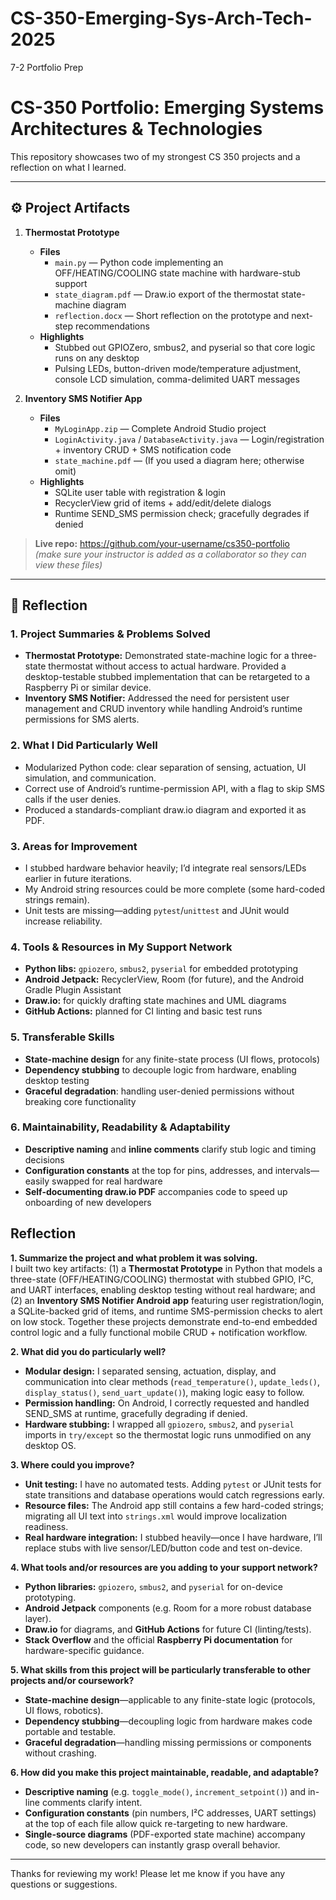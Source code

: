 # CS-350-Emerging-Sys-Arch-Tech-2025
7-2 Portfolio Prep
# CS-350 Portfolio: Emerging Systems Architectures & Technologies

This repository showcases two of my strongest CS 350 projects and a reflection on what I learned.

---

## ⚙️ Project Artifacts

1. **Thermostat Prototype**  
   - **Files**  
     - `main.py` — Python code implementing an OFF/HEATING/COOLING state machine with hardware-stub support  
     - `state_diagram.pdf` — Draw.io export of the thermostat state-machine diagram  
     - `reflection.docx` — Short reflection on the prototype and next-step recommendations  
   - **Highlights**  
     - Stubbed out GPIOZero, smbus2, and pyserial so that core logic runs on any desktop  
     - Pulsing LEDs, button-driven mode/temperature adjustment, console LCD simulation, comma-delimited UART messages

2. **Inventory SMS Notifier App**  
   - **Files**  
     - `MyLoginApp.zip` — Complete Android Studio project  
     - `LoginActivity.java` / `DatabaseActivity.java` — Login/registration + inventory CRUD + SMS notification code  
     - `state_machine.pdf` — (If you used a diagram here; otherwise omit)  
   - **Highlights**  
     - SQLite user table with registration & login  
     - RecyclerView grid of items + add/edit/delete dialogs  
     - Runtime SEND_SMS permission check; gracefully degrades if denied

> **Live repo:** https://github.com/your-username/cs350-portfolio  
> *(make sure your instructor is added as a collaborator so they can view these files)*

---

## 📝 Reflection

### 1. Project Summaries & Problems Solved  
- **Thermostat Prototype:**  Demonstrated state-machine logic for a three-state thermostat without access to actual hardware. Provided a desktop-testable stubbed implementation that can be retargeted to a Raspberry Pi or similar device.  
- **Inventory SMS Notifier:**  Addressed the need for persistent user management and CRUD inventory while handling Android’s runtime permissions for SMS alerts.  

### 2. What I Did Particularly Well  
- Modularized Python code: clear separation of sensing, actuation, UI simulation, and communication.  
- Correct use of Android’s runtime-permission API, with a flag to skip SMS calls if the user denies.  
- Produced a standards-compliant draw.io diagram and exported it as PDF.

### 3. Areas for Improvement  
- I stubbed hardware behavior heavily; I’d integrate real sensors/LEDs earlier in future iterations.  
- My Android string resources could be more complete (some hard-coded strings remain).  
- Unit tests are missing—adding `pytest`/`unittest` and JUnit would increase reliability.

### 4. Tools & Resources in My Support Network  
- **Python libs:** `gpiozero`, `smbus2`, `pyserial` for embedded prototyping  
- **Android Jetpack:** RecyclerView, Room (for future), and the Android Gradle Plugin Assistant  
- **Draw.io:** for quickly drafting state machines and UML diagrams  
- **GitHub Actions:** planned for CI linting and basic test runs

### 5. Transferable Skills  
- **State-machine design** for any finite-state process (UI flows, protocols)  
- **Dependency stubbing** to decouple logic from hardware, enabling desktop testing  
- **Graceful degradation**: handling user-denied permissions without breaking core functionality

### 6. Maintainability, Readability & Adaptability  
- **Descriptive naming** and **inline comments** clarify stub logic and timing decisions  
- **Configuration constants** at the top for pins, addresses, and intervals—easily swapped for real hardware  
- **Self-documenting draw.io PDF** accompanies code to speed up onboarding of new developers
## Reflection

**1. Summarize the project and what problem it was solving.**  
I built two key artifacts: (1) a **Thermostat Prototype** in Python that models a three-state (OFF/HEATING/COOLING) thermostat with stubbed GPIO, I²C, and UART interfaces, enabling desktop testing without real hardware; and (2) an **Inventory SMS Notifier Android app** featuring user registration/login, a SQLite-backed grid of items, and runtime SMS-permission checks to alert on low stock. Together these projects demonstrate end-to-end embedded control logic and a fully functional mobile CRUD + notification workflow.

**2. What did you do particularly well?**  
- **Modular design:** I separated sensing, actuation, display, and communication into clear methods (`read_temperature()`, `update_leds()`, `display_status()`, `send_uart_update()`), making logic easy to follow.  
- **Permission handling:** On Android, I correctly requested and handled SEND_SMS at runtime, gracefully degrading if denied.  
- **Hardware stubbing:** I wrapped all `gpiozero`, `smbus2`, and `pyserial` imports in `try/except` so the thermostat logic runs unmodified on any desktop OS.

**3. Where could you improve?**  
- **Unit testing:** I have no automated tests. Adding `pytest` or JUnit tests for state transitions and database operations would catch regressions early.  
- **Resource files:** The Android app still contains a few hard-coded strings; migrating all UI text into `strings.xml` would improve localization readiness.  
- **Real hardware integration:** I stubbed heavily—once I have hardware, I’ll replace stubs with live sensor/LED/button code and test on-device.

**4. What tools and/or resources are you adding to your support network?**  
- **Python libraries:** `gpiozero`, `smbus2`, and `pyserial` for on-device prototyping.  
- **Android Jetpack** components (e.g. Room for a more robust database layer).  
- **Draw.io** for diagrams, and **GitHub Actions** for future CI (linting/tests).  
- **Stack Overflow** and the official **Raspberry Pi documentation** for hardware-specific guidance.

**5. What skills from this project will be particularly transferable to other projects and/or coursework?**  
- **State-machine design**—applicable to any finite-state logic (protocols, UI flows, robotics).  
- **Dependency stubbing**—decoupling logic from hardware makes code portable and testable.  
- **Graceful degradation**—handling missing permissions or components without crashing.

**6. How did you make this project maintainable, readable, and adaptable?**  
- **Descriptive naming** (e.g. `toggle_mode()`, `increment_setpoint()`) and in-line comments clarify intent.  
- **Configuration constants** (pin numbers, I²C addresses, UART settings) at the top of each file allow quick re-targeting to new hardware.  
- **Single-source diagrams** (PDF-exported state machine) accompany code, so new developers can instantly grasp overall behavior.

---

Thanks for reviewing my work!  Please let me know if you have any questions or suggestions.  
